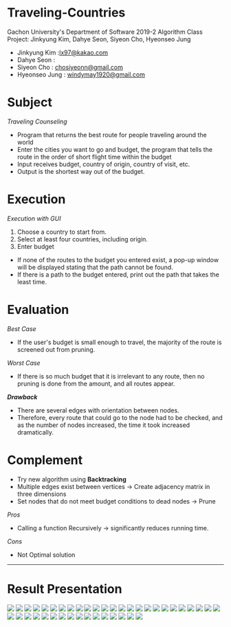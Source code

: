 # Traveling-Countries
Gachon University's Department of Software 2019-2 Algorithm Class Project: Jinkyung Kim, Dahye Seon, Siyeon Cho, Hyeonseo Jung

- Jinkyung Kim :lx97@kakao.com
- Dahye Seon : 
- Siyeon Cho : chosiyeonn@gmail.com
- Hyeonseo Jung : windymay1920@gmail.com

# Subject
*Traveling Counseling*
  + Program that returns the best route for people traveling around the world
  + Enter the cities you want to go and budget, the program that tells the route in the order of short flight time within the budget
  + Input receives budget, country of origin, country of visit, etc.
  + Output is the shortest way out of the budget.

# Execution 
*Execution with GUI*

1. Choose a country to start from.
2. Select at least four countries, including origin.
3. Enter budget

- If none of the routes to the budget you entered exist, a pop-up window will be displayed stating that the path cannot be found.</br>
- If there is a path to the budget entered, print out the path that takes the least time.

# Evaluation
*Best Case*
  + If the user's budget is small enough to travel, the majority of the route is screened out from pruning.
  
*Worst Case*
  + If there is so much budget that it is irrelevant to any route, then no pruning is done from the amount, and all routes appear.


*__Drawback__*
  + There are several edges with orientation between nodes.
  + Therefore, every route that could go to the node had to be checked, and as the number of nodes increased, the time it took increased dramatically.

# Complement
  + Try new algorithm using __Backtracking__
  + Multiple edges exist between vertices -> Create adjacency matrix in three dimensions
  + Set nodes that do not meet budget conditions to dead nodes -> Prune

*Pros*
  + Calling a function Recursively -> significantly reduces running time.

*Cons*
  + Not Optimal solution

-------------
# Result Presentation
<img src = "/img/김진경_선다혜_정현서_조시연_알고리즘결과발표_page-0001.jpg">
<img src = "/img/김진경_선다혜_정현서_조시연_알고리즘결과발표_page-0002.jpg">
<img src = "/img/김진경_선다혜_정현서_조시연_알고리즘결과발표_page-0003.jpg">
<img src = "/img/김진경_선다혜_정현서_조시연_알고리즘결과발표_page-0004.jpg">
<img src = "/img/김진경_선다혜_정현서_조시연_알고리즘결과발표_page-0005.jpg">
<img src = "/img/김진경_선다혜_정현서_조시연_알고리즘결과발표_page-0006.jpg">
<img src = "/img/김진경_선다혜_정현서_조시연_알고리즘결과발표_page-0007.jpg">
<img src = "/img/김진경_선다혜_정현서_조시연_알고리즘결과발표_page-0008.jpg">
<img src = "/img/김진경_선다혜_정현서_조시연_알고리즘결과발표_page-0009.jpg">
<img src = "/img/김진경_선다혜_정현서_조시연_알고리즘결과발표_page-0010.jpg">
<img src = "/img/김진경_선다혜_정현서_조시연_알고리즘결과발표_page-0011.jpg">
<img src = "/img/김진경_선다혜_정현서_조시연_알고리즘결과발표_page-0012.jpg">
<img src = "/img/김진경_선다혜_정현서_조시연_알고리즘결과발표_page-0013.jpg">
<img src = "/img/김진경_선다혜_정현서_조시연_알고리즘결과발표_page-0014.jpg">
<img src = "/img/김진경_선다혜_정현서_조시연_알고리즘결과발표_page-0015.jpg">
<img src = "/img/김진경_선다혜_정현서_조시연_알고리즘결과발표_page-0016.jpg">
<img src = "/img/김진경_선다혜_정현서_조시연_알고리즘결과발표_page-0017.jpg">
<img src = "/img/김진경_선다혜_정현서_조시연_알고리즘결과발표_page-0018.jpg">
<img src = "/img/김진경_선다혜_정현서_조시연_알고리즘결과발표_page-0019.jpg">
<img src = "/img/김진경_선다혜_정현서_조시연_알고리즘결과발표_page-0020.jpg">
<img src = "/img/김진경_선다혜_정현서_조시연_알고리즘결과발표_page-0021.jpg">
<img src = "/img/김진경_선다혜_정현서_조시연_알고리즘결과발표_page-0022.jpg">
<img src = "/img/김진경_선다혜_정현서_조시연_알고리즘결과발표_page-0023.jpg">
<img src = "/img/김진경_선다혜_정현서_조시연_알고리즘결과발표_page-0024.jpg">
<img src = "/img/김진경_선다혜_정현서_조시연_알고리즘결과발표_page-0025.jpg">
<img src = "/img/김진경_선다혜_정현서_조시연_알고리즘결과발표_page-0026.jpg">
<img src = "/img/김진경_선다혜_정현서_조시연_알고리즘결과발표_page-0027.jpg">
<img src = "/img/김진경_선다혜_정현서_조시연_알고리즘결과발표_page-0028.jpg">
<img src = "/img/김진경_선다혜_정현서_조시연_알고리즘결과발표_page-0029.jpg">
<img src = "/img/김진경_선다혜_정현서_조시연_알고리즘결과발표_page-0030.jpg">
<img src = "/img/김진경_선다혜_정현서_조시연_알고리즘결과발표_page-0031.jpg">
<img src = "/img/김진경_선다혜_정현서_조시연_알고리즘결과발표_page-0032.jpg">
<img src = "/img/김진경_선다혜_정현서_조시연_알고리즘결과발표_page-0033.jpg">
<img src = "/img/김진경_선다혜_정현서_조시연_알고리즘결과발표_page-0034.jpg">
<img src = "/img/김진경_선다혜_정현서_조시연_알고리즘결과발표_page-0035.jpg">
<img src = "/img/김진경_선다혜_정현서_조시연_알고리즘결과발표_page-0036.jpg">
<img src = "/img/김진경_선다혜_정현서_조시연_알고리즘결과발표_page-0037.jpg">
<img src = "/img/김진경_선다혜_정현서_조시연_알고리즘결과발표_page-0038.jpg">
<img src = "/img/김진경_선다혜_정현서_조시연_알고리즘결과발표_page-0039.jpg">
<img src = "/img/김진경_선다혜_정현서_조시연_알고리즘결과발표_page-0040.jpg">
<img src = "/img/김진경_선다혜_정현서_조시연_알고리즘결과발표_page-0041.jpg">

